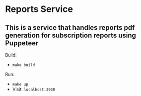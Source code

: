 # Reports Service

## This is a service that handles reports pdf generation for subscription reports using Puppeteer

Build:
- `make build`

Run:
- `make up`
- Visit: `localhost:3030`